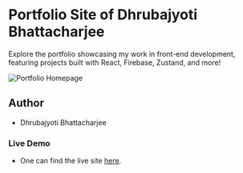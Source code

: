 # Portfolio Site of Dhrubajyoti Bhattacharjee

Explore the portfolio showcasing my work in front-end development, featuring projects built with React, Firebase, Zustand, and more!

![Portfolio Homepage](/portfolio-home.png)

## Author

- Dhrubajyoti Bhattacharjee

### Live Demo

- One can find the live site [here](https://math-to-dev.vercel.app/).
